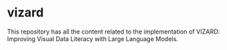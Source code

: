 # vizard
This repository has all the content related to the implementation of VIZARD: Improving Visual Data Literacy with Large Language Models.
